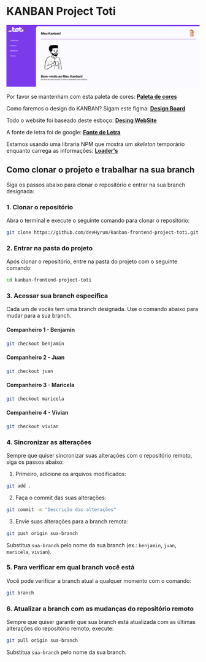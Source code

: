 # KANBAN Project Toti
![demoDesktop](/public/demoDesktop.png)

Por favor se mantenham com esta paleta de cores:
**[Paleta de cores](https://imagecolorpicker.com/color-code/7c3aed)**

Como faremos o design do KANBAN? Sigam este figma:
**[Design Board](https://www.figma.com/community/widget/1273992989430283111)**

Todo o website foi baseado deste esboço:
**[Desing WebSite](https://www.figma.com/community/file/1220368226816658013)**

A fonte de letra foi de google:
**[Fonte de Letra](https://fonts.google.com/specimen/Inter)**

Estamos usando uma libraria NPM que mostra um _skeleton_ temporário enquanto carrega as informações:
**[Loader's](https://www.npmjs.com/package/react-content-loader)**

## Como clonar o projeto e trabalhar na sua branch

Siga os passos abaixo para clonar o repositório e entrar na sua branch designada:

### 1. Clonar o repositório

Abra o terminal e execute o seguinte comando para clonar o repositório:

```bash
git clone https://github.com/devHyrum/kanban-frontend-project-toti.git
```

### 2. Entrar na pasta do projeto
Após clonar o repositório, entre na pasta do projeto com o seguinte comando:
```bash
cd kanban-frontend-project-toti
```
### 3. Acessar sua branch específica
Cada um de vocês tem uma branch designada. Use o comando abaixo para mudar para a sua branch.

#### Companheiro 1 - Benjamin
```bash
git checkout benjamin
```
#### Companheiro 2 - Juan
```bash
git checkout juan
```
#### Companheiro 3 - Maricela
```bash
git checkout maricela
```
#### Companheiro 4 - Vivian
```bash
git checkout vivian
```
### 4. Sincronizar as alterações
Sempre que quiser sincronizar suas alterações com o repositório remoto, siga os passos abaixo:

1. Primeiro, adicione os arquivos modificados:
```bash
git add .
```
2. Faça o commit das suas alterações:
```bash
git commit -m "Descrição das alterações"
```
3. Envie suas alterações para a branch remota:
```bash
git push origin sua-branch
```
Substitua `sua-branch` pelo nome da sua branch (ex.: `benjamin`, `juan`, `maricela`, `vivian`).

### 5. Para verificar em qual branch você está
Você pode verificar a branch atual a qualquer momento com o comando:
```bash
git branch
```
### 6. Atualizar a branch com as mudanças do repositório remoto
Sempre que quiser garantir que sua branch está atualizada com as últimas alterações do repositório remoto, execute:
```bash
git pull origin sua-branch
```
Substitua `sua-branch` pelo nome da sua branch.


